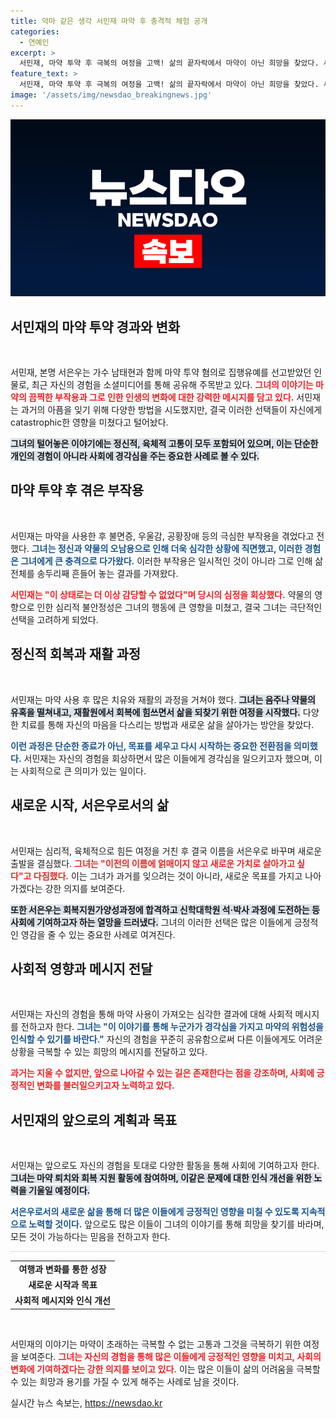 ```yaml
---
title: 악마 같은 생각 서민재 마약 후 충격적 체험 공개
categories:
  - 연예인
excerpt: >
  서민재, 마약 투약 후 극복의 여정을 고백! 삶의 끝자락에서 마약이 아닌 희망을 찾았다. 새로운 시작을 다짐하며 과거를 잊고 정직한 삶을 살아가겠다고 결심한 서민재의 감동 스토리, 클릭하세요!
feature_text: >
  서민재, 마약 투약 후 극복의 여정을 고백! 삶의 끝자락에서 마약이 아닌 희망을 찾았다. 새로운 시작을 다짐하며 과거를 잊고 정직한 삶을 살아가겠다고 결심한 서민재의 감동 스토리, 클릭하세요!
image: '/assets/img/newsdao_breakingnews.jpg'
---
```


<p><img src="/assets/img/newsdao_breakingnews.jpg" alt="koreaapp 속보" /></p>

<h2 data-ke-size="size26">서민재의 마약 투약 경과와 변화</h2>

<p data-ke-size="size16">&nbsp;</p>

<p>서민재, 본명 서은우는 가수 남태현과 함께 마약 투약 혐의로 집행유예를 선고받았던 인물로, 최근 자신의 경험을 소셜미디어를 통해 공유해 주목받고 있다. <b><span style="color: #ee2323;">그녀의 이야기는 마약의 끔찍한 부작용과 그로 인한 인생의 변화에 대한 강력한 메시지를 담고 있다.</span></b> 서민재는 과거의 아픔을 잊기 위해 다양한 방법을 시도했지만, 결국 이러한 선택들이 자신에게 catastrophic한 영향을 미쳤다고 털어놨다. </p>

<p><b><span style="background-color: #21538527;">그녀의 털어놓은 이야기에는 정신적, 육체적 고통이 모두 포함되어 있으며, 이는 단순한 개인의 경험이 아니라 사회에 경각심을 주는 중요한 사례로 볼 수 있다.</span></b></p>

<h2 data-ke-size="size26">마약 투약 후 겪은 부작용</h2>

<p data-ke-size="size16">&nbsp;</p>

<p>서민재는 마약을 사용한 후 불면증, 우울감, 공황장애 등의 극심한 부작용을 겪었다고 전했다. <b><span style="color: #1a5490;">그녀는 정신과 약물의 오남용으로 인해 더욱 심각한 상황에 직면했고, 이러한 경험은 그녀에게 큰 충격으로 다가왔다.</span></b> 이러한 부작용은 일시적인 것이 아니라 그로 인해 삶 전체를 송두리째 흔들어 놓는 결과를 가져왔다. </p>

<p><b><span style="color: #ee2323;">서민재는 "이 상태로는 더 이상 감당할 수 없었다"며 당시의 심정을 회상했다.</span></b> 약물의 영향으로 인한 심리적 불안정성은 그녀의 행동에 큰 영향을 미쳤고, 결국 그녀는 극단적인 선택을 고려하게 되었다. </p>

<h2 data-ke-size="size26">정신적 회복과 재활 과정</h2>

<p data-ke-size="size16">&nbsp;</p>

<p>서민재는 마약 사용 후 많은 치유와 재활의 과정을 거쳐야 했다. <b><span style="background-color: #21538527;">그녀는 음주나 약물의 유혹을 떨쳐내고, 재활원에서 회복에 힘쓰면서 삶을 되찾기 위한 여정을 시작했다.</span></b> 다양한 치료를 통해 자신의 마음을 다스리는 방법과 새로운 삶을 살아가는 방안을 찾았다. </p>

<p><b><span style="color: #1a5490;">이런 과정은 단순한 종료가 아닌, 목표를 세우고 다시 시작하는 중요한 전환점을 의미했다.</span></b> 서민재는 자신의 경험을 회상하면서 많은 이들에게 경각심을 일으키고자 했으며, 이는 사회적으로 큰 의미가 있는 일이다.</p>

<h2 data-ke-size="size26">새로운 시작, 서은우로서의 삶</h2>

<p data-ke-size="size16">&nbsp;</p>

<p>서민재는 심리적, 육체적으로 힘든 여정을 거친 후 결국 이름을 서은우로 바꾸며 새로운 출발을 결심했다. <b><span style="color: #ee2323;">그녀는 "이전의 이름에 얽매이지 않고 새로운 가치로 살아가고 싶다"고 다짐했다.</span></b> 이는 그녀가 과거를 잊으려는 것이 아니라, 새로운 목표를 가지고 나아가겠다는 강한 의지를 보여준다.</p>

<p><b><span style="background-color: #21538527;">또한 서은우는 회복지원가양성과정에 합격하고 신학대학원 석·박사 과정에 도전하는 등 사회에 기여하고자 하는 열망을 드러냈다.</span></b> 그녀의 이러한 선택은 많은 이들에게 긍정적인 영감을 줄 수 있는 중요한 사례로 여겨진다.</p>

<h2 data-ke-size="size26">사회적 영향과 메시지 전달</h2>

<p data-ke-size="size16">&nbsp;</p>

<p>서민재는 자신의 경험을 통해 마약 사용이 가져오는 심각한 결과에 대해 사회적 메시지를 전하고자 한다. <b><span style="color: #1a5490;">그녀는 "이 이야기를 통해 누군가가 경각심을 가지고 마약의 위험성을 인식할 수 있기를 바란다."</span></b> 자신의 경험을 꾸준히 공유함으로써 다른 이들에게도 어려운 상황을 극복할 수 있는 희망의 메시지를 전달하고 있다.</p>

<p><b><span style="color: #ee2323;">과거는 지울 수 없지만, 앞으로 나아갈 수 있는 길은 존재한다는 점을 강조하며, 사회에 긍정적인 변화를 불러일으키고자 노력하고 있다.</span></b></p>

<h2 data-ke-size="size26">서민재의 앞으로의 계획과 목표</h2>

<p data-ke-size="size16">&nbsp;</p>

<p>서민재는 앞으로도 자신의 경험을 토대로 다양한 활동을 통해 사회에 기여하고자 한다. <b><span style="background-color: #21538527;">그녀는 마약 퇴치와 회복 지원 활동에 참여하며, 이같은 문제에 대한 인식 개선을 위한 노력을 기울일 예정이다.</span></b> </p>

<p><b><span style="color: #1a5490;">서은우로서의 새로운 삶을 통해 더 많은 이들에게 긍정적인 영향을 미칠 수 있도록 지속적으로 노력할 것이다.</span></b> 앞으로도 많은 이들이 그녀의 이야기를 통해 희망을 찾기를 바라며, 모든 것이 가능하다는 믿음을 전하고자 한다.</p>

<hr style="height: 1px; border: none; background-color: #ddd;">

<table style="width:100%">
<tr>
<td style="text-align: center; height: 17px;"><b>여행과 변화를 통한 성장</b></td>
</tr>
<tr>
<td style="text-align: center; height: 17px;"><b>새로운 시작과 목표</b></td>
</tr>
<tr>
<td style="text-align: center; height: 17px;"><b>사회적 메시지와 인식 개선</b></td>
</tr>
</table>

<p data-ke-size="size16">&nbsp;</p> 

<p>서민재의 이야기는 마약이 초래하는 극복할 수 없는 고통과 그것을 극복하기 위한 여정을 보여준다. <b><span style="color: #ee2323;">그녀는 자신의 경험을 통해 많은 이들에게 긍정적인 영향을 미치고, 사회의 변화에 기여하겠다는 강한 의지를 보이고 있다.</span></b> 이는 많은 이들이 삶의 어려움을 극복할 수 있는 희망과 용기를 가질 수 있게 해주는 사례로 남을 것이다.</p>
실시간 뉴스 속보는, <a href="https://newsdao.kr" rel="dofollow">https://newsdao.kr</a>



